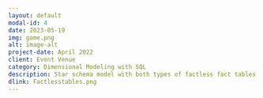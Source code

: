 ```yaml
---
layout: default
modal-id: 4
date: 2023-05-19
img: game.png
alt: image-alt
project-date: April 2022
client: Event Venue
category: Dimensional Modeling with SQL
description: Star schema model with both types of factless fact tables. Case 1 - event tracking tables. Case 2 - coverage tables.
dlink: Factlesstables.png
---
```

